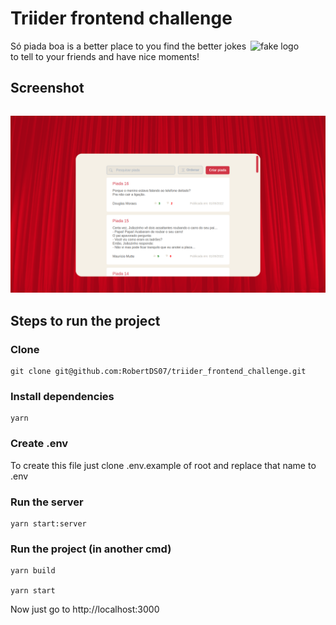 # Triider frontend challenge

<img src="https://i.pinimg.com/originals/f1/1c/58/f11c585e2a4f3235de9270e0a2a37016.png" align="right" alt="fake logo" width="120" height="120">

Só piada boa is a better place to you find the better jokes to tell to your friends and have nice moments!

## Screenshot
![screenshot](./public/assets/images/site-demo.png)

## Steps to run the project
### Clone
```
git clone git@github.com:RobertDS07/triider_frontend_challenge.git
```
### Install dependencies
```
yarn
```
### Create .env
To create this file just clone .env.example of root and replace that name to .env
### Run the server
```
yarn start:server
```
### Run the project (in another cmd)
```
yarn build

yarn start
```

Now just go to http://localhost:3000